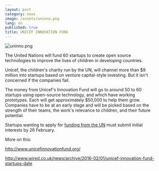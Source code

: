 ```yaml
---
layout: post
category: news
image: /assets/uninno.png
lang: en
published: true
title: UNICEF INNOVATION FUND
---
```




![uninno.png]({{site.baseurl}}/assets/uninno.png)

The United Nations will fund 60 startups to create open source technologies to improve the lives of children in developing countries.
 
Unicef, the children's charity run by the UN, will channel more than $9 million into startups based on venture capital-style investing. But it isn't concerned if the companies fail.
 
The money from Unicef's Innovation Fund will go to around 50 to 60 startups using open-source technology, and which have working prototypes. Each will get approximately $50,000 to help them grow. Companies have to be at an early stage and will be picked based on the strength of their teams, the work's relevance to children, and their future potential.
 
Startups wanting to apply for [funding from the UN](http://www.unicefinnovationfund.org/ ) must submit initial interests by 26 February.
 
More on this: 

http://www.unicefinnovationfund.org/ 

http://www.wired.co.uk/news/archive/2016-02/01/unicef-innovation-fund-startups-date
